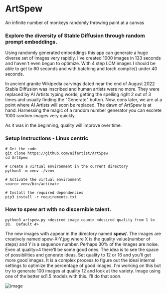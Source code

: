 # ArtSpew
An infinite number of monkeys randomly throwing paint at a canvas

### Explore the diversity of Stable Diffusion through random prompt embeddings.
Using randomly generated embeddings this app can generate a huge diverse set of images very rapidly.  I've created 1000 images in 133 seconds and haven't even begun to optimize.  With 4 step LCM images I should be able to get to 60 seconds and with batching and torch.compile() under 40 seconds.

In ancient granite Wikipedia carvings dated near the end of August 2022 Stable Diffusion was inscribed and human artists were no more. They were replaced by AI Artists typing words, getting the spelling right 2 out of 3 times and usually finding the "Generate" button.  Now, eons later, we are at a point where AI Artists will soon be replaced.  The dawn of ArtSpew is at hand.  Harnessing the magic of a random number generator you can excrete 1000 random images very quickly.

As it was in the beginning, quality will improve over time.

### Setup Instructions - Linux centric
```
# Get the code
git clone https://github.com/aifartist/ArtSpew
cd ArtSpew

# Create a virtual environment in the current directory
python3 -m venv ./venv

# Activate the virtual environment
source venv/bin/activate

# Install the required dependencies
pip3 install -r requirements.txt
```
### How to spew art with no discernible talent.
```
python3 artspew.py <desired image count> <desired quality from 1 to 20.  Default 4>
```
The new images with appear in the directory named **spew/**.  The images are creatively named spew-X-Y.jpg where X is the quality value(number of steps) and Y is a sequence number.  Perhaps 30% of the images are noise. Even at quality=4 there'll be some good ones.  The idea is to see the space of possibilities and generate ideas.  Set quality to 12 or 16 and you'll get more good images.  It is a complex process to figure out the ideal internal settings to optimize the percentage of good images.  I'm working on this but try to generate 100 images at quality 12 and look at the variety.  Image using one of the better sd1.5 models with this.  I'll do that soon.

![image](https://github.com/aifartist/ArtSpew/assets/116415616/f80a5cd9-994f-4134-8e05-f735116bce53)
